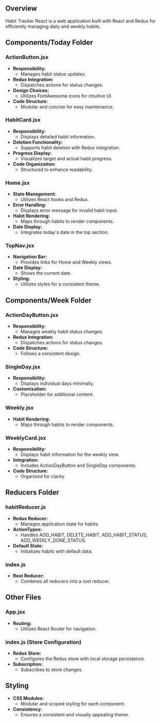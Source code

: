 ## Overview

Habit Tracker React is a web application built with React and Redux for efficiently managing daily and weekly habits.

## Components/Today Folder

### ActionButton.jsx

- **Responsibility:**
  - Manages habit status updates.
- **Redux Integration:**
  - Dispatches actions for status changes.
- **Design Choices:**
  - Utilizes FontAwesome icons for intuitive UI.
- **Code Structure:**
  - Modular and concise for easy maintenance.

### HabitCard.jsx

- **Responsibility:**
  - Displays detailed habit information.
- **Deletion Functionality:**
  - Supports habit deletion with Redux integration.
- **Progress Display:**
  - Visualizes target and actual habit progress.
- **Code Organization:**
  - Structured to enhance readability.

### Home.jsx

- **State Management:**
  - Utilizes React hooks and Redux.
- **Error Handling:**
  - Displays error message for invalid habit input.
- **Habit Rendering:**
  - Maps through habits to render components.
- **Date Display:**
  - Integrates today's date in the top section.

### TopNav.jsx

- **Navigation Bar:**
  - Provides links for Home and Weekly views.
- **Date Display:**
  - Shows the current date.
- **Styling:**
  - Utilizes styles for a consistent theme.

## Components/Week Folder

### ActionDayButton.jsx

- **Responsibility:**
  - Manages weekly habit status changes.
- **Redux Integration:**
  - Dispatches actions for status changes.
- **Code Structure:**
  - Follows a consistent design.

### SingleDay.jsx

- **Responsibility:**
  - Displays individual days minimally.
- **Customization:**
  - Placeholder for additional content.

### Weekly.jsx

- **Habit Rendering:**
  - Maps through habits to render components.

### WeeklyCard.jsx

- **Responsibility:**
  - Displays habit information for the weekly view.
- **Integration:**
  - Includes ActionDayButton and SingleDay components.
- **Code Structure:**
  - Organized for clarity.

## Reducers Folder

### habitReducer.js

- **Redux Reducer:**
  - Manages application state for habits.
- **ActionTypes:**
  - Handles ADD_HABIT, DELETE_HABIT, ADD_HABIT_STATUS, ADD_WEEKLY_DONE_STATUS.
- **Default State:**
  - Initializes habits with default data.

### index.js

- **Root Reducer:**
  - Combines all reducers into a root reducer.

## Other Files

### App.jsx

- **Routing:**
  - Utilizes React Router for navigation.

### index.js (Store Configuration)

- **Redux Store:**
  - Configures the Redux store with local storage persistence.
- **Subscription:**
  - Subscribes to store changes.

## Styling

- **CSS Modules:**
  - Modular and scoped styling for each component.
- **Consistency:**
  - Ensures a consistent and visually appealing theme.
